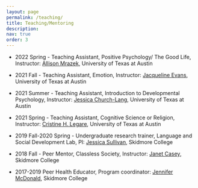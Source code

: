 ```yaml
---
layout: page
permalink: /teaching/
title: Teaching/Mentoring
description: 
nav: true
order: 3
---
```

* 2022 Spring - Teaching Assistant, Positive Psychology/ The Good Life, Instructor: [Allison Mrazek](https://liberalarts.utexas.edu/psychology/faculty/ajm7696), University of Texas at Austin

* 2021 Fall - Teaching Assistant, Emotion, Instructor: [Jacqueline Evans](https://liberalarts.utexas.edu/psychology/faculty/jjr383), University of Texas at Austin

* 2021 Summer - Teaching Assistant, Introduction to Developmental Psychology, Instructor: [Jessica Church-Lang](https://liberalarts.utexas.edu/psychology/faculty/jc58227), University of Texas at Austin

* 2021 Spring - Teaching Assistant, Cognitive Science or Religion, Instructor: [Cristine H. Legare](https://liberalarts.utexas.edu/psychology/faculty/chl525), University of Texas at Austin

* 2019 Fall-2020 Spring - Undergraduate research trainer, Language and Social Development Lab, PI: [Jessica Sullivan](https://www.skidmore.edu/psychology/faculty/sullivan.php), Skidmore College

* 2018 Fall - Peer Mentor, Classless Society, Instructor: [Janet Casey](https://www.skidmore.edu/english/faculty/casey.php), Skidmore College 

* 2017-2019 Peer Health Educator, Program coordinator: [Jennifer McDonald](https://www.skidmore.edu/health_promotion/staff.php), Skidmore College
